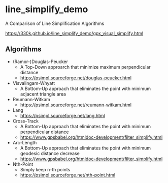 # line_simplify_demo

A Comparison of Line Simplification Algorithms

https://330k.github.io/line_simplify_demo/gpx_visual_simplify.html

## Algorithms

* (Ramor-)Douglas-Peucker
  * A Top-Down approarch that minimize maximum perpendicular distance
  * https://psimpl.sourceforge.net/douglas-peucker.html
* Visvalingam-Whyatt
  * A Bottom-Up approach that eliminates the point with minimum adjacent triangle area
* Reumann-Witkam
  * https://psimpl.sourceforge.net/reumann-witkam.html
* Lang
  * https://psimpl.sourceforge.net/lang.html
* Cross-Track
  * A Bottom-Up approach that eliminates the point with minimum perpendicular distance 
  * https://www.gpsbabel.org/htmldoc-development/filter_simplify.html
* Arc-Length
  * A Bottom-Up approach that eliminates the point with minimum geodesic distance decrease
  * https://www.gpsbabel.org/htmldoc-development/filter_simplify.html
* Nth-Point
  * Simply keep n-th points
  * https://psimpl.sourceforge.net/nth-point.html 
